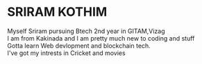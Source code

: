   # SRIRAM KOTHIM  

  Myself Sriram pursuing Btech 2nd year in GITAM,Vizag  
  I am from Kakinada and I am pretty much new to coding and stuff  
  Gotta learn Web devlopment and blockchain tech.   
  I've got my intrests in Cricket and movies    